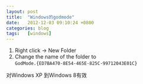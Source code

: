 ```yaml
---
layout: post
title:  "Windows的godmode"
date:   2012-12-03 09:10:24 +0800
categories: blog
tags:   [windows]
---
```

1. Right click -> New Folder
2. Change the name of the folder to         
`GodMode.{ED7BA470-8E54-465E-825C-99712043E01C}`

对Windows XP 到Windows 8有效